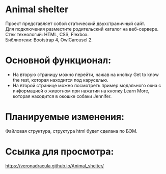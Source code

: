 # Animal shelter  
Проект представляет собой статический двухстраничный сайт.  
Для подключения разместите родительский каталог на веб-сервере.  
Стек технологий: HTML, CSS, Flexbox.  
Библиотеки: Bootstrap 4, OwlCarousel 2.  

# Основной функционал:  
- На вторую страницу можно перейти, нажав на кнопку Get to know the rest, которая находится под каруселью.    
- На второй странице можно посмотреть пример модального окна с информацией о животном при нажатии на кнопку Learn More, которая находится в окошке собаки Jennifer.

# Планируемые изменения:
Файловая структура, структура html будет сделана по БЭМ.

# Ссылка для просмотра:
https://veronadracula.github.io/Animal_shelter/




